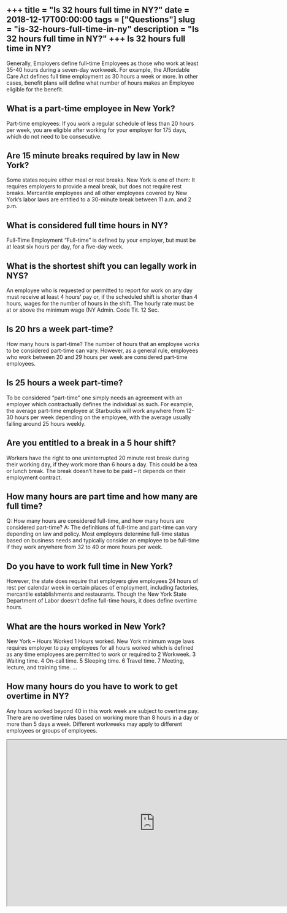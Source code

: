 +++
title = "Is 32 hours full time in NY?"
date = 2018-12-17T00:00:00
tags = ["Questions"]
slug = "is-32-hours-full-time-in-ny"
description = "Is 32 hours full time in NY?"
+++
Is 32 hours full time in NY?
----------------------------

Generally, Employers define full-time Employees as those who work at least 35-40 hours during a seven-day workweek. For example, the Affordable Care Act defines full time employment as 30 hours a week or more. In other cases, benefit plans will define what number of hours makes an Employee eligible for the benefit.

What is a part-time employee in New York?
-----------------------------------------

Part-time employees: If you work a regular schedule of less than 20 hours per week, you are eligible after working for your employer for 175 days, which do not need to be consecutive.

Are 15 minute breaks required by law in New York?
-------------------------------------------------

Some states require either meal or rest breaks. New York is one of them: It requires employers to provide a meal break, but does not require rest breaks. Mercantile employees and all other employees covered by New York’s labor laws are entitled to a 30-minute break between 11 a.m. and 2 p.m.

What is considered full time hours in NY?
-----------------------------------------

Full-Time Employment “Full-time” is defined by your employer, but must be at least six hours per day, for a five-day week.

What is the shortest shift you can legally work in NYS?
-------------------------------------------------------

An employee who is requested or permitted to report for work on any day must receive at least 4 hours’ pay or, if the scheduled shift is shorter than 4 hours, wages for the number of hours in the shift. The hourly rate must be at or above the minimum wage (NY Admin. Code Tit. 12 Sec.

Is 20 hrs a week part-time?
---------------------------

How many hours is part-time? The number of hours that an employee works to be considered part-time can vary. However, as a general rule, employees who work between 20 and 29 hours per week are considered part-time employees.

Is 25 hours a week part-time?
-----------------------------

To be considered “part-time” one simply needs an agreement with an employer which contractually defines the individual as such. For example, the average part-time employee at Starbucks will work anywhere from 12-30 hours per week depending on the employee, with the average usually falling around 25 hours weekly.

Are you entitled to a break in a 5 hour shift?
----------------------------------------------

Workers have the right to one uninterrupted 20 minute rest break during their working day, if they work more than 6 hours a day. This could be a tea or lunch break. The break doesn’t have to be paid – it depends on their employment contract.

How many hours are part time and how many are full time?
--------------------------------------------------------

Q: How many hours are considered full-time, and how many hours are considered part-time? A: The definitions of full-time and part-time can vary depending on law and policy. Most employers determine full-time status based on business needs and typically consider an employee to be full-time if they work anywhere from 32 to 40 or more hours per week.

Do you have to work full time in New York?
------------------------------------------

However, the state does require that employers give employees 24 hours of rest per calendar week in certain places of employment, including factories, mercantile establishments and restaurants. Though the New York State Department of Labor doesn’t define full-time hours, it does define overtime hours.

What are the hours worked in New York?
--------------------------------------

New York – Hours Worked 1 Hours worked. New York minimum wage laws requires employer to pay employees for all hours worked which is defined as any time employees are permitted to work or required to 2 Workweek. 3 Waiting time. 4 On-call time. 5 Sleeping time. 6 Travel time. 7 Meeting, lecture, and training time. …

How many hours do you have to work to get overtime in NY?
---------------------------------------------------------

Any hours worked beyond 40 in this work week are subject to overtime pay. There are no overtime rules based on working more than 8 hours in a day or more than 5 days a week. Different workweeks may apply to different employees or groups of employees.

<iframe allow="accelerometer; autoplay; clipboard-write; encrypted-media; gyroscope; picture-in-picture" allowfullscreen="" class="__youtube_prefs__  epyt-is-override  no-lazyload" data-no-lazy="1" data-origheight="433" data-origwidth="770" data-skipgform_ajax_framebjll="" height="433" id="_ytid_33970" loading="lazy" src="https://www.youtube.com/embed/1oJ8AD1WIao?enablejsapi=1&autoplay=0&cc_load_policy=0&cc_lang_pref=&iv_load_policy=1&loop=0&modestbranding=0&rel=1&fs=1&playsinline=0&autohide=2&theme=dark&color=red&controls=1&" title="YouTube player" width="770"></iframe>